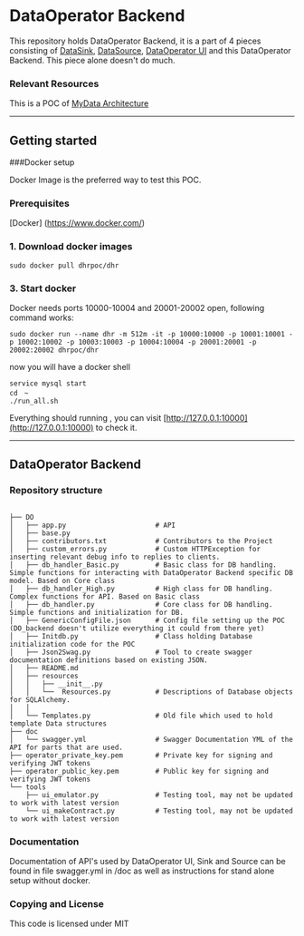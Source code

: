 # DataOperator Backend

This repository holds DataOperator Backend, it is a part of 4 pieces consisting of [DataSink](https://github.com/dhrproject/mydatasink), [DataSource](https://github.com/dhrproject/mydatasource), [DataOperator UI](https://github.com/dhrproject/mydataoperatorui) and this DataOperator Backend.
This piece alone doesn't do much.

### Relevant Resources
This is a POC of [MyData Architecture](https://github.com/HIIT/mydata-stack)

---

## Getting started

###Docker setup

Docker Image is the preferred way to test this POC.

### Prerequisites

 [Docker] (https://www.docker.com/)
 
### 1. Download docker images
```
sudo docker pull dhrpoc/dhr
```

### 3. Start docker
Docker needs ports 10000-10004 and 20001-20002 open, following command works:
```
sudo docker run --name dhr -m 512m -it -p 10000:10000 -p 10001:10001 -p 10002:10002 -p 10003:10003 -p 10004:10004 -p 20001:20001 -p 20002:20002 dhrpoc/dhr
```

now you will have a docker shell

```
service mysql start
cd　~
./run_all.sh
```

Everything should running , you can visit
[http://127.0.0.1:10000](http://127.0.0.1:10000) to check it.

---
## DataOperator Backend

### Repository structure

```

├── DO
│   ├── app.py                      # API
│   ├── base.py
│   ├── contributors.txt            # Contributors to the Project
│   ├── custom_errors.py            # Custom HTTPException for inserting relevant debug info to replies to clients.
│   ├── db_handler_Basic.py         # Basic class for DB handling. Simple functions for interacting with DataOperator Backend specific DB model. Based on Core class
│   ├── db_handler_High.py          # High class for DB handling. Complex functions for API. Based on Basic class
│   ├── db_handler.py               # Core class for DB handling. Simple functions and initialization for DB.
│   ├── GenericConfigFile.json      # Config file setting up the POC (DO_backend doesn't utilize everything it could from there yet)
│   ├── Initdb.py                   # Class holding Database initialization code for the POC
│   ├── Json2Swag.py                # Tool to create swagger documentation definitions based on existing JSON.
│   ├── README.md
│   ├── resources
│   │   ├── __init__.py
│   │   └──  Resources.py           # Descriptions of Database objects for SQLAlchemy.
│   │  
│   └── Templates.py                # Old file which used to hold template Data structures
├── doc
│   └── swagger.yml                 # Swagger Documentation YML of the API for parts that are used.
├── operator_private_key.pem        # Private key for signing and verifying JWT tokens
├── operator_public_key.pem         # Public key for signing and verifying JWT tokens
└── tools
    ├── ui_emulator.py              # Testing tool, may not be updated to work with latest version
    └── ui_makeContract.py          # Testing tool, may not be updated to work with latest version

```


### Documentation

Documentation of API's used by DataOperator UI, Sink and Source can be found in file swagger.yml in /doc as well as instructions for stand alone setup without docker.

### Copying and License

This code is licensed under MIT
